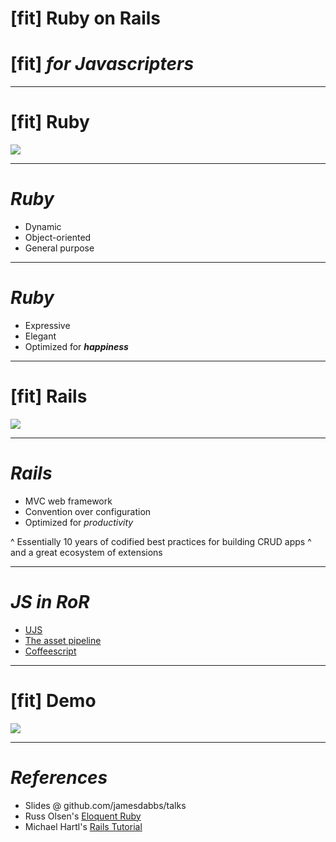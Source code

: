 # [fit] Ruby on Rails
# [fit] _**for Javascripters**_

---

# [fit] Ruby

![](http://siliconangle.com/files/2011/08/matz.jpg)

---

# _Ruby_

* Dynamic
* Object-oriented
* General purpose

---

# _Ruby_

* Expressive
* Elegant
* Optimized for _**happiness**_

---

# [fit] Rails

![](https://pbs.twimg.com/profile_images/2556368541/alng5gtlmjhrdlr3qxqv.jpeg)

---

# _Rails_

* MVC web framework
* Convention over configuration
* Optimized for _productivity_

^ Essentially 10 years of codified best practices for building CRUD apps
^ and a great ecosystem of extensions

---

# _JS in RoR_

* [UJS](http://edgeguides.rubyonrails.org/working_with_javascript_in_rails.html)
* [The asset pipeline](http://guides.rubyonrails.org/asset_pipeline.html)
* [Coffeescript](http://coffeescript.org/)

---

# [fit] Demo

![](http://www.eonline.com/eol_images/Entire_Site/2013719/rs_600x398-130819150912-live1.jpg)

---

# _References_

* Slides @ github.com/jamesdabbs/talks
* Russ Olsen's [Eloquent Ruby](http://www.amazon.com/Eloquent-Ruby-Addison-Wesley-Professional-Series/dp/0321584104)
* Michael Hartl's [Rails Tutorial](https://www.railstutorial.org/)
